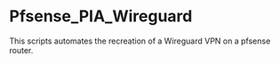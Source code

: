 # Pfsense_PIA_Wireguard
This scripts automates the recreation of a Wireguard VPN on a pfsense router.
